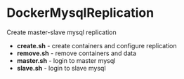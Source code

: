 # DockerMysqlReplication

Create master-slave mysql replication

* __create.sh__ - create containers and configure replication
* __remove.sh__ - remove containers and data
* __master.sh__ - login to master mysql
* __slave.sh__ - login to slave mysql
